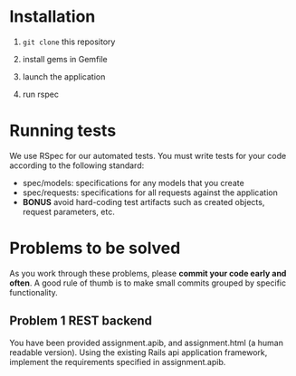 # Installation

1. `git clone` this repository

1. install gems in Gemfile

1. launch the application

1. run rspec


# Running tests

We use RSpec for our automated tests. You must write tests for your code
according to the following standard:

- spec/models: specifications for any models that you create
- spec/requests: specifications for all requests against the application
- **BONUS** avoid hard-coding test artifacts such as created objects, request
  parameters, etc.

# Problems to be solved

As you work through these problems, please **commit your code early and often**.
A good rule of thumb is to make small commits grouped by specific functionality.

## Problem 1 REST backend

You have been provided assignment.apib, and assignment.html (a human readable version).
Using the existing Rails api application framework, implement the requirements specified in assignment.apib.
